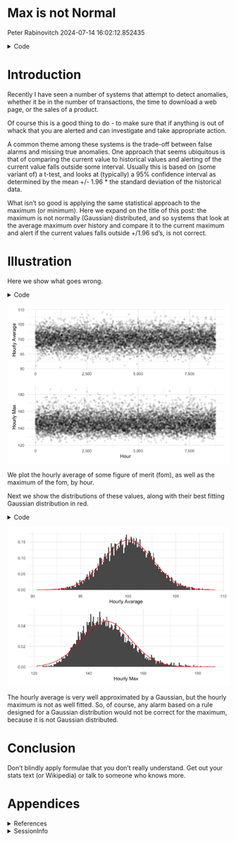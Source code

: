 Max is not Normal
================
Peter Rabinovitch
2024-07-14 16:02:12.852435

<details>
<summary>
Code
</summary>

``` r
library(tidyverse)
library(patchwork)
```

</details>

# Introduction

Recently I have seen a number of systems that attempt to detect
anomalies, whether it be in the number of transactions, the time to
download a web page, or the sales of a product.

Of course this is a good thing to do - to make sure that if anything is
out of whack that you are alerted and can investigate and take
appropriate action.

A common theme among these systems is the trade-off between false alarms
and missing true anomalies. One approach that seems ubiquitous is that
of comparing the current value to historical values and alerting of the
current value falls outside some interval. Usually this is based on
(some variant of) a t-test, and looks at (typically) a 95% confidence
interval as determined by the mean +/- 1.96 \* the standard deviation of
the historical data.

What isn’t so good is applying the same statistical approach to the
maximum (or minimum). Here we expand on the title of this post: the
maximum is not normally (Gaussian) distributed, and so systems that look
at the average maximum over history and compare it to the current
maximum and alert if the current values falls outside +/1.96 sd’s, is
not correct.

# Illustration

Here we show what goes wrong.

<details>
<summary>
Code
</summary>

``` r
set.seed(2024)
d <- 365 # days
hpd <- 24 # hours per day
nph <- 60 # number of data points per hour
mu <- 100 # mean of the data points
sigma <- 20 # sd of the data points

df <- tibble(x = rnorm(d * hpd * nph, mu, sigma)) %>%
  rowid_to_column() %>%
  mutate(h = ceiling(rowid / nph)) # sample of the data

dg <- df %>% # look at it on an hourly basis
  group_by(h) %>%
  summarize(M = max(x), s = sum(x), m = mean(x), v = var(x), .groups = "drop")

# plot the data & fom's
al <- 0.1

p1 <- dg %>% ggplot(aes(x = h, y = m)) +
  geom_point(alpha = al) +
  theme_minimal() +
  labs(x = "", y = "Hourly Average") +
  scale_x_continuous(label = scales::comma) +
  scale_y_continuous(label = scales::comma)

p2 <- dg %>% ggplot(aes(x = h, y = M)) +
  geom_point(alpha = al) +
  theme_minimal() +
  labs(x = "Hour", y = "Hourly Max") +
  scale_x_continuous(label = scales::comma) +
  scale_y_continuous(label = scales::comma)
```

</details>

![](MaxNormal_files/figure-gfm/unnamed-chunk-3-1.png)<!-- -->

We plot the hourly average of some figure of merit (fom), as well as the
maximum of the fom, by hour.

Next we show the distributions of these values, along with their best
fitting Gaussian distribution in red.

<details>
<summary>
Code
</summary>

``` r
# plot the histograms & best Gaussian to the data
nb <- 200

p1 <- ggplot() +
  geom_histogram(data = dg, aes(x = m, y = after_stat(density)), bins = nb) +
  geom_function(fun = dnorm, args = list(mean = mean(dg$m), sd = sd(dg$m)), colour = "red") +
  theme_minimal() +
  scale_x_continuous(labels = scales::comma) +
  labs(x = "Hourly Avarage", y = "")

p2 <- ggplot() +
  geom_histogram(data = dg, aes(x = M, y = after_stat(density)), bins = nb) +
  geom_function(fun = dnorm, args = list(mean = mean(dg$M), sd = sd(dg$M)), colour = "red") +
  theme_minimal() +
  labs(x = "Hourly Max", y = "")
```

</details>

![](MaxNormal_files/figure-gfm/unnamed-chunk-5-1.png)<!-- -->

The hourly average is very well approximated by a Gaussian, but the
hourly maximum is not as well fitted. So, of course, any alarm based on
a rule designed for a Gaussian distribution would not be correct for the
maximum, because it is not Gaussian distributed.

# Conclusion

Don’t blindly apply formulae that you don’t really understand. Get out
your stats text (or Wikipedia) or talk to someone who knows more.

# Appendices

<details>
<summary>
References
</summary>

[Wikipedia post on Extreme Value
Theory](https://en.wikipedia.org/wiki/Extreme_value_theory)

</details>
<details>
<summary>
SessionInfo
</summary>

``` r
sessionInfo()
```

    ## R version 4.4.0 (2024-04-24)
    ## Platform: x86_64-apple-darwin20
    ## Running under: macOS Ventura 13.4
    ## 
    ## Matrix products: default
    ## BLAS:   /Library/Frameworks/R.framework/Versions/4.4-x86_64/Resources/lib/libRblas.0.dylib 
    ## LAPACK: /Library/Frameworks/R.framework/Versions/4.4-x86_64/Resources/lib/libRlapack.dylib;  LAPACK version 3.12.0
    ## 
    ## locale:
    ## [1] en_US.UTF-8/en_US.UTF-8/en_US.UTF-8/C/en_US.UTF-8/en_US.UTF-8
    ## 
    ## time zone: America/Toronto
    ## tzcode source: internal
    ## 
    ## attached base packages:
    ## [1] stats     graphics  grDevices utils     datasets  methods   base     
    ## 
    ## other attached packages:
    ##  [1] patchwork_1.2.0 lubridate_1.9.3 forcats_1.0.0   stringr_1.5.1  
    ##  [5] dplyr_1.1.4     purrr_1.0.2     readr_2.1.5     tidyr_1.3.1    
    ##  [9] tibble_3.2.1    ggplot2_3.5.1   tidyverse_2.0.0
    ## 
    ## loaded via a namespace (and not attached):
    ##  [1] gtable_0.3.5      highr_0.10        compiler_4.4.0    tidyselect_1.2.1 
    ##  [5] scales_1.3.0      yaml_2.3.8        fastmap_1.2.0     R6_2.5.1         
    ##  [9] labeling_0.4.3    generics_0.1.3    knitr_1.46        munsell_0.5.1    
    ## [13] pillar_1.9.0      tzdb_0.4.0        rlang_1.1.3       utf8_1.2.4       
    ## [17] stringi_1.8.4     xfun_0.44         timechange_0.3.0  cli_3.6.2        
    ## [21] withr_3.0.0       magrittr_2.0.3    digest_0.6.35     grid_4.4.0       
    ## [25] rstudioapi_0.16.0 hms_1.1.3         lifecycle_1.0.4   vctrs_0.6.5      
    ## [29] evaluate_0.23     glue_1.7.0        farver_2.1.2      fansi_1.0.6      
    ## [33] colorspace_2.1-0  rmarkdown_2.27    tools_4.4.0       pkgconfig_2.0.3  
    ## [37] htmltools_0.5.8.1

</details>
